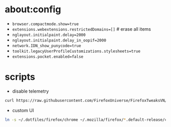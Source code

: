 # about:config

- `browser.compactmode.show=true`
- `extensions.webextensions.restrictedDomains=[]` # erase all items
- `nglayout.initialpaint.delay=2000`
- `nglayout.initialpaint.delay_in_oopif=2000`
- `network.IDN_show_punycode=true`
- `toolkit.legacyUserProfileCustomizations.stylesheets=true`
- `extensions.pocket.enabled=false`

# scripts

- disable telemetry

```bash
curl https://raw.githubusercontent.com/FirefoxUniverse/FirefoxTweaksVN/main/user.js -o ~/.mozilla/firefox/*.default-release/user.js # profile directory in about:support
```

- custom UI

```bash
ln -s ~/.dotfiles/firefox/chrome ~/.mozilla/firefox/*.default-release/chrome # profile directory in about:support
```
